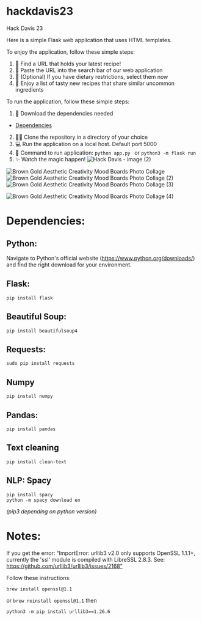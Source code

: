 # hackdavis23
Hack Davis 23

Here is a simple Flask web application that uses HTML templates. 

To enjoy the application, follow these simple steps:
1. :link: Find a URL that holds your latest recipe! 
2. 	:mag_right: Paste the URL into the search bar of our web application 
3. 	:leafy_green: \(Optional) If you have dietary restrictions, select them now
4. 	:shallow_pan_of_food: Enjoy a list of tasty new recipes that share similar uncommon ingredients

To run the application, follow these simple steps:
1. :battery: Download the dependencies needed 
- [Dependencies](#**Dependencies:**)
2. :woman_technologist: Clone the repository in a directory of your choice
3. 	:computer: Run the application on a local host. Default port 5000
4. :snake: Command to run application:  ``` python app.py  ``` or   ```python3 -m flask run ```
5. :sparkles: Watch the magic happen!
![Hack Davis - image (2)](https://github.com/ainekeenan/hackdavis23/assets/100050987/86986281-cf5e-4d85-ac94-d35ac18cc4d0)

![Brown Gold Aesthetic Creativity Mood Boards Photo Collage](https://github.com/ainekeenan/hackdavis23/assets/100050987/25fef853-f664-4769-99e7-f7bf8fbf5573)
![Brown Gold Aesthetic Creativity Mood Boards Photo Collage (2)](https://github.com/ainekeenan/hackdavis23/assets/100050987/f10c55e1-b0ce-4fee-ba5f-5cb088a51062)
![Brown Gold Aesthetic Creativity Mood Boards Photo Collage (3)](https://github.com/ainekeenan/hackdavis23/assets/100050987/ea41b011-fad0-4e67-9193-ccb53cbb7f04)


![Brown Gold Aesthetic Creativity Mood Boards Photo Collage (4)](https://github.com/ainekeenan/hackdavis23/assets/100050987/c980397e-df75-46cc-aa1c-7e53b23bff01)



# **Dependencies:**

## **Python:** 
Navigate to Python's official website (https://www.python.org/downloads/) and find the right download for your environment. 
## **Flask:**
```
pip install flask    
```
## **Beautiful Soup:**
```
pip install beautifulsoup4  
  ```
## **Requests:**
```
sudo pip install requests  
  ```
## **Numpy**
 ```
pip install numpy
 ```
## **Pandas:**
```
pip install pandas
  ```
## **Text cleaning**
```
pip install clean-text
```
## **NLP: Spacy**
```
pip install spacy
python -m spacy download en
  ```

 *(pip3 depending on python version)*

# **Notes:**

If you get the error:
“ImportError: urllib3 v2.0 only supports OpenSSL 1.1.1+, currently the 'ssl' module is compiled with LibreSSL 2.8.3. See: https://github.com/urllib3/urllib3/issues/2168”
 
 Follow these instructions:
```
brew install openssl@1.1 
```
or ```brew reinstall openssl@1.1```
then 
```
python3 -m pip install urllib3==1.26.6  
```


